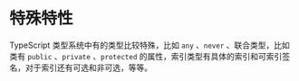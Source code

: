 # 特殊特性

TypeScript 类型系统中有的类型比较特殊，比如 `any` 、`never` 、联合类型，比如类有 `public` 、`private` 、`protected` 的属性，索引类型有具体的索引和可索引签名，对于索引还有可选和非可选，等等。
